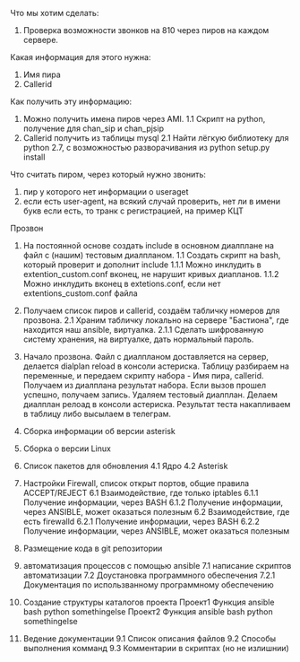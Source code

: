 Что мы хотим сделать:

1. Проверка возможности звонков на 810 через пиров на каждом сервере.

Какая информация для этого нужна:
1. Имя пира
2. Callerid

Как получить эту информацию:

1. Можно получить имена пиров через AMI.
1.1 Скрипт на python, получение для chan_sip и chan_pjsip
2. Callerid получить из таблицы mysql
2.1 Найти лёгкую библиотеку для python 2.7, с возможностью разворачивания из python setup.py install

Что считать пиром, через который нужно звонить:
1. пир у которого нет информации о useraget
2. если есть user-agent, на всякий случай проверить, нет ли в имени букв если есть, то транк с регистрацией, на пример КЦТ

Прозвон

1. На постоянной основе создать include в основном диалплане на файл с (нашим) тестовым диалпланом. 
1.1 Создать скрипт на bash, который проверит и дополнит include
1.1.1 Можно инклудить в extention_custom.conf вконец, не нарушит кривых диапланов.
1.1.2 Можно инклудить вконец в extetions.conf, если нет extentions_custom.conf файла
2. Получаем список пиров и callerid, создаём табличку номеров для прозвона.
2.1 Храним табличку локально на сервере "Бастиона", где находится наш ansible, виртуалка.
2.1.1 Сделать шифрованную систему хранения, на виртуалке, дать нормальный пароль.
3. Начало прозвона. 
   Файл с диалпланом доставляется на сервер, делается dialplan reload  в консоли астериска.
   Таблицу разбираем на переменные, и передаем скрипту набора - Имя пира, callerid.
   Получаем из диалплана результат набора. Если вызов прошел успешно, получаем запись.
   Удаляем тестовый диалплан. Делаем диалплан релоад в консоли астериска.
   Результат теста накапливаем в таблицу либо высылаем в телеграм. 

2. Сборка информации об версии asterisk

3. Сборка о версии Linux

4. Список пакетов для обновления
4.1 Ядро
4.2 Asterisk

6. Настройки Firewall, список открыт портов, общие правила ACCEPT/REJECT
6.1 Взаимодействие, где только iptables
6.1.1 Получение информации, через BASH
6.1.2 Получение информации, через ANSIBLE, может оказаться полезным
6.2 Взаимодействие, где есть firewalld
6.2.1 Получение информации, через BASH
6.2.2 Получение информации, через ANSIBLE, может оказаться полезным

6. Размещение кода в git репозитории

7. автоматизация процессов с помощью ansible
7.1 написание скриптов автоматизации
7.2 Доустановка программного обеспечения
7.2.1 Документация по использванному программному обеспечению

8. Создание структуры каталогов проекта
Проект1
    Функция
        ansible
        bash
        python
        somethingelse
Проект2
    Функция
        ansible
        bash
        python
        somethingelse

9. Ведение документации
9.1 Список описания файлов
9.2 Способы выполнения комманд
9.3 Комментарии в скриптах (но не излишнии)